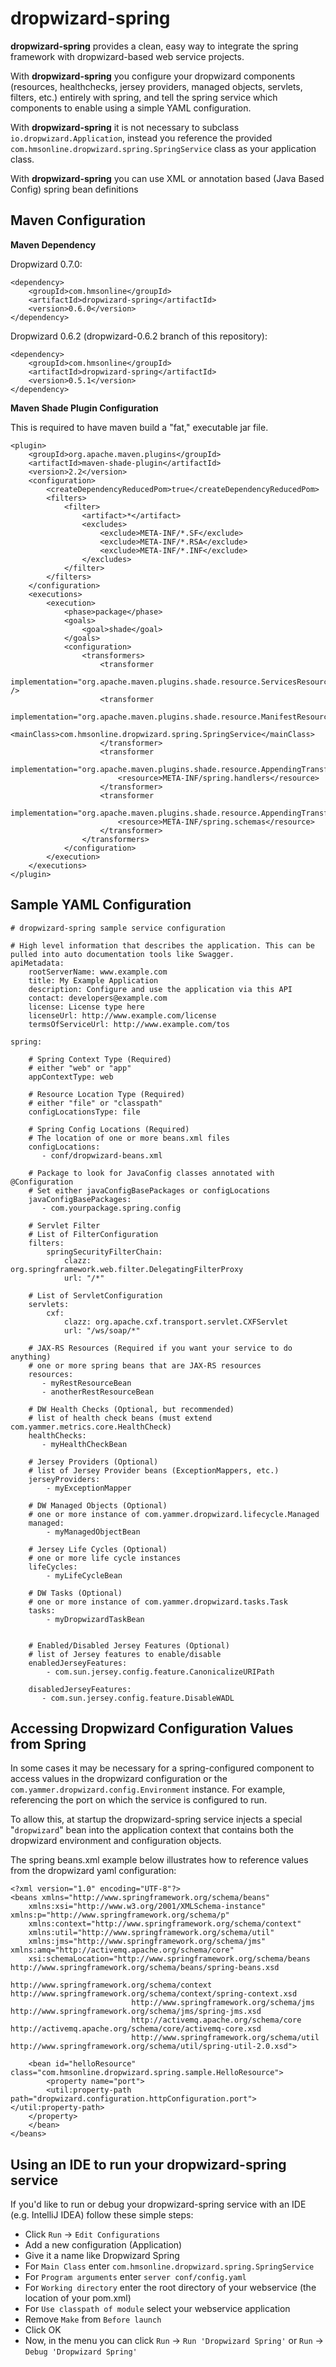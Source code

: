 dropwizard-spring
=================

**dropwizard-spring** provides a clean, easy way to integrate the spring framework with dropwizard-based web service projects.

With **dropwizard-spring** you configure your dropwizard components (resources, healthchecks, jersey providers, managed objects, servlets, filters, etc.) 
entirely with spring, and tell the spring service which components to enable using a simple YAML configuration.

With **dropwizard-spring** it is not necessary to subclass `io.dropwizard.Application`, instead you reference the provided 
`com.hmsonline.dropwizard.spring.SpringService` class as your application class.

With **dropwizard-spring** you can use XML or annotation based (Java Based Config) spring bean definitions 


## Maven Configuration

**Maven Dependency**

Dropwizard 0.7.0:

	<dependency>
		<groupId>com.hmsonline</groupId>
		<artifactId>dropwizard-spring</artifactId>
		<version>0.6.0</version>
	</dependency>

Dropwizard 0.6.2 (dropwizard-0.6.2 branch of this repository):

	<dependency>
		<groupId>com.hmsonline</groupId>
		<artifactId>dropwizard-spring</artifactId>
		<version>0.5.1</version>
	</dependency>

**Maven Shade Plugin Configuration**

This is required to have maven build a "fat," executable jar file.

	<plugin>
		<groupId>org.apache.maven.plugins</groupId>
		<artifactId>maven-shade-plugin</artifactId>
		<version>2.2</version>
		<configuration>
			<createDependencyReducedPom>true</createDependencyReducedPom>
			<filters>
				<filter>
					<artifact>*</artifact>
					<excludes>
						<exclude>META-INF/*.SF</exclude>
						<exclude>META-INF/*.RSA</exclude>
						<exclude>META-INF/*.INF</exclude>
					</excludes>
				</filter>
			</filters>
		</configuration>
		<executions>
			<execution>
				<phase>package</phase>
				<goals>
					<goal>shade</goal>
				</goals>
				<configuration>
					<transformers>
						<transformer
							implementation="org.apache.maven.plugins.shade.resource.ServicesResourceTransformer" />
						<transformer
							implementation="org.apache.maven.plugins.shade.resource.ManifestResourceTransformer">
							<mainClass>com.hmsonline.dropwizard.spring.SpringService</mainClass>
						</transformer>
						<transformer
							implementation="org.apache.maven.plugins.shade.resource.AppendingTransformer">
							<resource>META-INF/spring.handlers</resource>
						</transformer>
						<transformer
							implementation="org.apache.maven.plugins.shade.resource.AppendingTransformer">
							<resource>META-INF/spring.schemas</resource>
						</transformer>
					</transformers>
				</configuration>
			</execution>
		</executions>
	</plugin>

## Sample YAML Configuration

	# dropwizard-spring sample service configuration

	# High level information that describes the application. This can be pulled into auto documentation tools like Swagger.
	apiMetadata:
	    rootServerName: www.example.com
	    title: My Example Application
	    description: Configure and use the application via this API
	    contact: developers@example.com
	    license: License type here
	    licenseUrl: http://www.example.com/license
	    termsOfServiceUrl: http://www.example.com/tos
	
	spring:

        # Spring Context Type (Required)
        # either "web" or "app"
        appContextType: web

        # Resource Location Type (Required)
        # either "file" or "classpath"
	    configLocationsType: file
    
	    # Spring Config Locations (Required)
	    # The location of one or more beans.xml files
	    configLocations:
	       - conf/dropwizard-beans.xml
	       
	    # Package to look for JavaConfig classes annotated with @Configuration
	    # Set either javaConfigBasePackages or configLocations
	    javaConfigBasePackages:
           - com.yourpackage.spring.config	    

        # Servlet Filter
        # List of FilterConfiguration
        filters:
            springSecurityFilterChain:
                clazz: org.springframework.web.filter.DelegatingFilterProxy
                url: "/*"

        # List of ServletConfiguration
        servlets:
            cxf:
                clazz: org.apache.cxf.transport.servlet.CXFServlet 
                url: "/ws/soap/*"

	    # JAX-RS Resources (Required if you want your service to do anything)
	    # one or more spring beans that are JAX-RS resources
	    resources:
	       - myRestResourceBean
	       - anotherRestResourceBean
	
	    # DW Health Checks (Optional, but recommended)
	    # list of health check beans (must extend com.yammer.metrics.core.HealthCheck)
	    healthChecks:
	       - myHealthCheckBean
	
	    # Jersey Providers (Optional)
	    # list of Jersey Provider beans (ExceptionMappers, etc.)
	    jerseyProviders:
	        - myExceptionMapper
	
	    # DW Managed Objects (Optional)
	    # one or more instance of com.yammer.dropwizard.lifecycle.Managed
	    managed:
	        - myManagedObjectBean
	
	    # Jersey Life Cycles (Optional)
	    # one or more life cycle instances
	    lifeCycles:
	        - myLifeCycleBean
	    
	    # DW Tasks (Optional)
	    # one or more instance of com.yammer.dropwizard.tasks.Task
	    tasks:
	        - myDropwizardTaskBean
       

        # Enabled/Disabled Jersey Features (Optional)
        # list of Jersey features to enable/disable
        enabledJerseyFeatures:
            - com.sun.jersey.config.feature.CanonicalizeURIPath

	    disabledJerseyFeatures:
	       - com.sun.jersey.config.feature.DisableWADL


## Accessing Dropwizard Configuration Values from Spring
In some cases it may be necessary for a spring-configured component to access values in the dropwizard configuration
or the `com.yammer.dropwizard.config.Environment` instance. For example, referencing the port on which the service is configured to run.

To allow this, at startup the dropwizard-spring service injects a special "`dropwizard`" bean into the application context that contains both the dropwizard environment and configuration objects.

The spring beans.xml example below illustrates how to reference values from the dropwizard yaml configuration:

	<?xml version="1.0" encoding="UTF-8"?>
	<beans xmlns="http://www.springframework.org/schema/beans"
		xmlns:xsi="http://www.w3.org/2001/XMLSchema-instance" xmlns:p="http://www.springframework.org/schema/p"
		xmlns:context="http://www.springframework.org/schema/context"
		xmlns:util="http://www.springframework.org/schema/util"
		xmlns:jms="http://www.springframework.org/schema/jms" xmlns:amq="http://activemq.apache.org/schema/core"
		xsi:schemaLocation="http://www.springframework.org/schema/beans http://www.springframework.org/schema/beans/spring-beans.xsd
	                           http://www.springframework.org/schema/context http://www.springframework.org/schema/context/spring-context.xsd
	                           http://www.springframework.org/schema/jms http://www.springframework.org/schema/jms/spring-jms.xsd
	                           http://activemq.apache.org/schema/core http://activemq.apache.org/schema/core/activemq-core.xsd
	                           http://www.springframework.org/schema/util http://www.springframework.org/schema/util/spring-util-2.0.xsd">

		<bean id="helloResource" class="com.hmsonline.dropwizard.spring.sample.HelloResource">
			<property name="port">
			<util:property-path path="dropwizard.configuration.httpConfiguration.port"></util:property-path>
		</property>
		</bean>
	</beans>

## Using an IDE to run your dropwizard-spring service
If you'd like to run or debug your dropwizard-spring service with an IDE (e.g. IntelliJ IDEA) follow these simple steps:
* Click `Run` -> `Edit Configurations`
* Add a new configuration (Application)
* Give it a name like Dropwizard Spring
* For `Main Class` enter `com.hmsonline.dropwizard.spring.SpringService`
* For `Program arguments` enter `server conf/config.yaml`
* For `Working directory` enter the root directory of your webservice (the location of your pom.xml)
* For `Use classpath of module` select your webservice application
* Remove `Make` from `Before launch`
* Click OK
* Now, in the menu you can click `Run` -> `Run 'Dropwizard Spring'` or `Run` -> `Debug 'Dropwizard Spring'`
